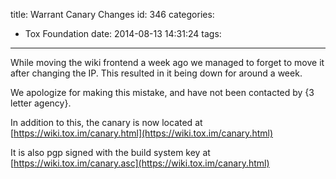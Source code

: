 title: Warrant Canary Changes
id: 346
categories:
  - Tox Foundation
date: 2014-08-13 14:31:24
tags:
---

While moving the wiki frontend a week ago we managed to forget to move it after changing the IP. This resulted in it being down for around a week.

We apologize for making this mistake, and have not been contacted by {3 letter agency}.

In addition to this, the canary is now located at [https://wiki.tox.im/canary.html](https://wiki.tox.im/canary.html)

It is also pgp signed with the build system key at [https://wiki.tox.im/canary.asc](https://wiki.tox.im/canary.html)